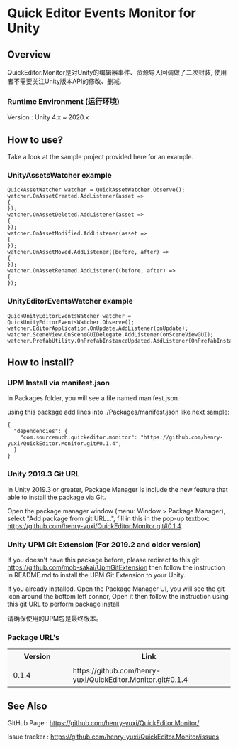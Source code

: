 # Quick Editor Events Monitor for Unity

## Overview

QuickEditor.Monitor是对Unity的编辑器事件、资源导入回调做了二次封装, 使用者不需要关注Unity版本API的修改、删减. 

### Runtime Environment (运行环境)

Version : Unity 4.x ~ 2020.x

## How to use?

Take a look at the sample project provided here for an example.

### UnityAssetsWatcher example
```
QuickAssetWatcher watcher = QuickAssetWatcher.Observe();
watcher.OnAssetCreated.AddListener(asset =>
{
});
watcher.OnAssetDeleted.AddListener(asset =>
{
});
watcher.OnAssetModified.AddListener(asset =>
{
});
watcher.OnAssetMoved.AddListener((before, after) =>
{
});
watcher.OnAssetRenamed.AddListener((before, after) =>
{
});
```

### UnityEditorEventsWatcher example
```
QuickUnityEditorEventsWatcher watcher = QuickUnityEditorEventsWatcher.Observe();
watcher.EditorApplication.OnUpdate.AddListener(onUpdate);
watcher.SceneView.OnSceneGUIDelegate.AddListener(onSceneViewGUI);
watcher.PrefabUtility.OnPrefabInstanceUpdated.AddListener(OnPrefabInstanceUpdated);
```
            
## How to install?

### UPM Install via manifest.json

In Packages folder, you will see a file named manifest.json. 

using this package add lines into ./Packages/manifest.json like next sample:
```
{
  "dependencies": {
    "com.sourcemuch.quickeditor.monitor": "https://github.com/henry-yuxi/QuickEditor.Monitor.git#0.1.4",
  }
}
```

### Unity 2019.3 Git URL

In Unity 2019.3 or greater, Package Manager is include the new feature that able to install the package via Git.

Open the package manager window (menu: Window > Package Manager), select "Add package from git URL...", fill in this in the pop-up textbox: 
https://github.com/henry-yuxi/QuickEditor.Monitor.git#0.1.4.


### Unity UPM Git Extension (For 2019.2 and older version)

If you doesn't have this package before, please redirect to this git https://github.com/mob-sakai/UpmGitExtension then follow the instruction in README.md to install the UPM Git Extension to your Unity.

If you already installed. Open the Package Manager UI, you will see the git icon around the bottom left connor, Open it then follow the instruction using this git URL to perform package install.

请确保使用的UPM包是最终版本。
      
### Package URL's
<table>
  <tbody>
    <tr style="text-align: center; font-weight:bold">
      <td width="200" style="border-width: 1px; background: rgb(248, 248, 248); padding: 6px 13px; ">
        <b>Version</b>
      </td>
      <td width="500" style="border-top-width: 1px; border-right-width: 1px; border-bottom-width: 1px; border-left: none; background: rgb(248, 248, 248); padding: 6px 13px;">
        <b>Link</b>
      </td>
    </tr>
    <tr class="firstRow">
      <td width="200" style="border-width: 1px; background: rgb(248, 248, 248); padding: 6px 13px;">
        0.1.4
      </td>
      <td width="500" style="border-top-width: 1px; border-right-width: 1px; border-bottom-width: 1px; border-left: none; background: rgb(248, 248, 248); padding: 6px 13px;">
        https://github.com/henry-yuxi/QuickEditor.Monitor.git#0.1.4
      </td>
    </tr>      
  </tbody>
</table>      

## See Also

GitHub Page : https://github.com/henry-yuxi/QuickEditor.Monitor/

Issue tracker : https://github.com/henry-yuxi/QuickEditor.Monitor/issues
